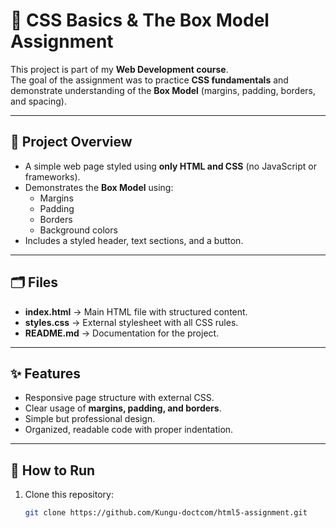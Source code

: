 # 🎨 CSS Basics & The Box Model Assignment

This project is part of my **Web Development course**.  
The goal of the assignment was to practice **CSS fundamentals** and demonstrate understanding of the **Box Model** (margins, padding, borders, and spacing).

---

## 📌 Project Overview
- A simple web page styled using **only HTML and CSS** (no JavaScript or frameworks).
- Demonstrates the **Box Model** using:
  - Margins
  - Padding
  - Borders
  - Background colors
- Includes a styled header, text sections, and a button.

---

## 🗂️ Files
- **index.html** → Main HTML file with structured content.  
- **styles.css** → External stylesheet with all CSS rules.  
- **README.md** → Documentation for the project.  

---

## ✨ Features
- Responsive page structure with external CSS.  
- Clear usage of **margins, padding, and borders**.  
- Simple but professional design.  
- Organized, readable code with proper indentation.  

---

## 🚀 How to Run
1. Clone this repository:
   ```bash
   git clone https://github.com/Kungu-doctcom/html5-assignment.git

